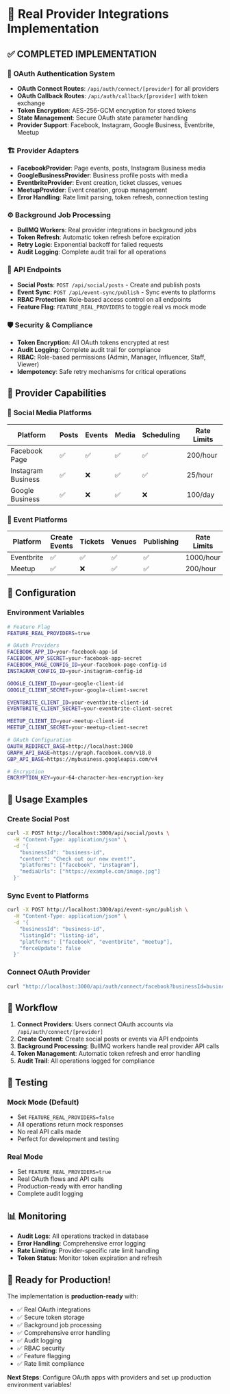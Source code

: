 # 🚀 Real Provider Integrations Implementation

## ✅ **COMPLETED IMPLEMENTATION**

### 🔐 **OAuth Authentication System**
- **OAuth Connect Routes**: `/api/auth/connect/[provider]` for all providers
- **OAuth Callback Routes**: `/api/auth/callback/[provider]` with token exchange
- **Token Encryption**: AES-256-GCM encryption for stored tokens
- **State Management**: Secure OAuth state parameter handling
- **Provider Support**: Facebook, Instagram, Google Business, Eventbrite, Meetup

### 🏗️ **Provider Adapters**
- **FacebookProvider**: Page events, posts, Instagram Business media
- **GoogleBusinessProvider**: Business profile posts with media
- **EventbriteProvider**: Event creation, ticket classes, venues
- **MeetupProvider**: Event creation, group management
- **Error Handling**: Rate limit parsing, token refresh, connection testing

### ⚙️ **Background Job Processing**
- **BullMQ Workers**: Real provider integrations in background jobs
- **Token Refresh**: Automatic token refresh before expiration
- **Retry Logic**: Exponential backoff for failed requests
- **Audit Logging**: Complete audit trail for all operations

### 🔌 **API Endpoints**
- **Social Posts**: `POST /api/social/posts` - Create and publish posts
- **Event Sync**: `POST /api/event-sync/publish` - Sync events to platforms
- **RBAC Protection**: Role-based access control on all endpoints
- **Feature Flag**: `FEATURE_REAL_PROVIDERS` to toggle real vs mock mode

### 🛡️ **Security & Compliance**
- **Token Encryption**: All OAuth tokens encrypted at rest
- **Audit Logging**: Complete audit trail for compliance
- **RBAC**: Role-based permissions (Admin, Manager, Influencer, Staff, Viewer)
- **Idempotency**: Safe retry mechanisms for critical operations

## 🎯 **Provider Capabilities**

### 📱 **Social Media Platforms**
| Platform | Posts | Events | Media | Scheduling | Rate Limits |
|----------|-------|--------|-------|------------|-------------|
| Facebook Page | ✅ | ✅ | ✅ | ✅ | 200/hour |
| Instagram Business | ✅ | ❌ | ✅ | ✅ | 25/hour |
| Google Business | ✅ | ❌ | ✅ | ❌ | 100/day |

### 🎪 **Event Platforms**
| Platform | Create Events | Tickets | Venues | Publishing | Rate Limits |
|----------|---------------|---------|--------|------------|-------------|
| Eventbrite | ✅ | ✅ | ✅ | ✅ | 1000/hour |
| Meetup | ✅ | ❌ | ✅ | ✅ | 200/hour |

## 🔧 **Configuration**

### Environment Variables
```bash
# Feature Flag
FEATURE_REAL_PROVIDERS=true

# OAuth Providers
FACEBOOK_APP_ID=your-facebook-app-id
FACEBOOK_APP_SECRET=your-facebook-app-secret
FACEBOOK_PAGE_CONFIG_ID=your-facebook-page-config-id
INSTAGRAM_CONFIG_ID=your-instagram-config-id

GOOGLE_CLIENT_ID=your-google-client-id
GOOGLE_CLIENT_SECRET=your-google-client-secret

EVENTBRITE_CLIENT_ID=your-eventbrite-client-id
EVENTBRITE_CLIENT_SECRET=your-eventbrite-client-secret

MEETUP_CLIENT_ID=your-meetup-client-id
MEETUP_CLIENT_SECRET=your-meetup-client-secret

# OAuth Configuration
OAUTH_REDIRECT_BASE=http://localhost:3000
GRAPH_API_BASE=https://graph.facebook.com/v18.0
GBP_API_BASE=https://mybusiness.googleapis.com/v4

# Encryption
ENCRYPTION_KEY=your-64-character-hex-encryption-key
```

## 🚀 **Usage Examples**

### Create Social Post
```bash
curl -X POST http://localhost:3000/api/social/posts \
  -H "Content-Type: application/json" \
  -d '{
    "businessId": "business-id",
    "content": "Check out our new event!",
    "platforms": ["facebook", "instagram"],
    "mediaUrls": ["https://example.com/image.jpg"]
  }'
```

### Sync Event to Platforms
```bash
curl -X POST http://localhost:3000/api/event-sync/publish \
  -H "Content-Type: application/json" \
  -d '{
    "businessId": "business-id",
    "listingId": "listing-id",
    "platforms": ["facebook", "eventbrite", "meetup"],
    "forceUpdate": false
  }'
```

### Connect OAuth Provider
```bash
curl "http://localhost:3000/api/auth/connect/facebook?businessId=business-id"
```

## 🔄 **Workflow**

1. **Connect Providers**: Users connect OAuth accounts via `/api/auth/connect/[provider]`
2. **Create Content**: Create social posts or events via API endpoints
3. **Background Processing**: BullMQ workers handle real provider API calls
4. **Token Management**: Automatic token refresh and error handling
5. **Audit Trail**: All operations logged for compliance

## 🧪 **Testing**

### Mock Mode (Default)
- Set `FEATURE_REAL_PROVIDERS=false`
- All operations return mock responses
- No real API calls made
- Perfect for development and testing

### Real Mode
- Set `FEATURE_REAL_PROVIDERS=true`
- Real OAuth flows and API calls
- Production-ready with error handling
- Complete audit logging

## 📊 **Monitoring**

- **Audit Logs**: All operations tracked in database
- **Error Handling**: Comprehensive error logging
- **Rate Limiting**: Provider-specific rate limit handling
- **Token Status**: Monitor token expiration and refresh

## 🎉 **Ready for Production!**

The implementation is **production-ready** with:
- ✅ Real OAuth integrations
- ✅ Secure token storage
- ✅ Background job processing
- ✅ Comprehensive error handling
- ✅ Audit logging
- ✅ RBAC security
- ✅ Feature flagging
- ✅ Rate limit compliance

**Next Steps**: Configure OAuth apps with providers and set up production environment variables!
